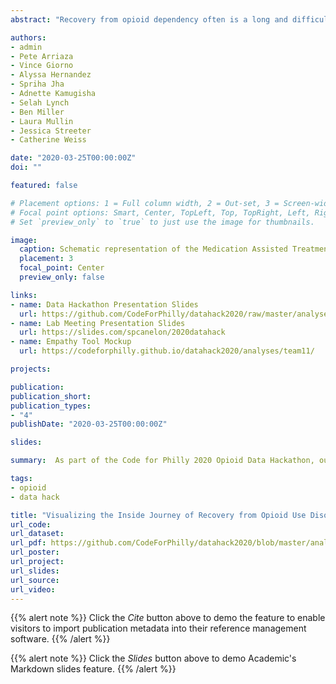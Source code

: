 ```yaml
---
abstract: "Recovery from opioid dependency often is a long and difficult journey, and it will look different for different people. For some, recovery can mean reducing dependency to a minimal level that allows them to successfully maintain their emotional, social, and economic daily life. While many programs are in place to help, recovery is a voluntary commitment from a person who might need continual encouragement and understanding, as well as assistance navigating hurdles they might not be able to overcome on their own, especially if they are going through the agony of withdrawal. Managing withdrawal symptoms is a first step toward long-term treatment, and not recognizing this need and responding to it with compassion and respect can waste an opportunity that might not come around again. Likewise, a failure to provide understanding or timely referrals at any critical point along the recovery process can lead to relapses, creating a vicious cycle of continuous addiction. Understanding what people are going through and what they need are the keys to helping people on their journey toward sustained recovery."

authors:
- admin
- Pete Arriaza
- Vince Giorno
- Alyssa Hernandez
- Spriha Jha
- Adnette Kamugisha
- Selah Lynch
- Ben Miller
- Laura Mullin
- Jessica Streeter
- Catherine Weiss

date: "2020-03-25T00:00:00Z"
doi: ""

featured: false

# Placement options: 1 = Full column width, 2 = Out-set, 3 = Screen-width
# Focal point options: Smart, Center, TopLeft, Top, TopRight, Left, Right, BottomLeft, Bottom, BottomRight
# Set `preview_only` to `true` to just use the image for thumbnails.

image:
  caption: Schematic representation of the Medication Assisted Treatment (MAT) referral process pipeline as part of the recovery process for an individual with opioid use disorder.
  placement: 3
  focal_point: Center
  preview_only: false

links:
- name: Data Hackathon Presentation Slides
  url: https://github.com/CodeForPhilly/datahack2020/raw/master/analyses/team11/Presentation/Team11_March17_Presentation.pptx
- name: Lab Meeting Presentation Slides
  url: https://slides.com/spcanelon/2020datahack
- name: Empathy Tool Mockup
  url: https://codeforphilly.github.io/datahack2020/analyses/team11/

projects:

publication:
publication_short:
publication_types:
- "4"
publishDate: "2020-03-25T00:00:00Z"

slides:

summary:  As part of the Code for Philly 2020 Opioid Data Hackathon, our team endeavored to visualize the process of recovery from opioid use disorder to understand the barriers to recovery and develop a tool for empathy for the general public.

tags:
- opioid
- data hack

title: "Visualizing the Inside Journey of Recovery from Opioid Use Disorder"
url_code:
url_dataset:
url_pdf: https://github.com/CodeForPhilly/datahack2020/blob/master/analyses/team11/Final%20Report/2020_DataHackathon_Team11_FinalReport.pdf
url_poster:
url_project:
url_slides:
url_source:
url_video:
---
```


{{% alert note %}}
Click the *Cite* button above to demo the feature to enable visitors to import publication metadata into their reference management software.
{{% /alert %}}

{{% alert note %}}
Click the *Slides* button above to demo Academic's Markdown slides feature.
{{% /alert %}}
